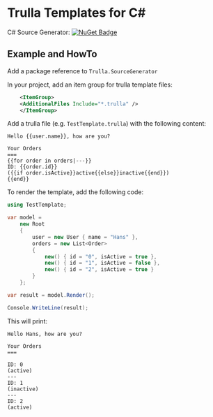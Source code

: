 # Trulla Templates for C#

C# Source Generator: [![NuGet Badge](http://img.shields.io/nuget/v/Trulla.svg?style=flat)](https://www.nuget.org/packages/Trulla)

Example and HowTo
---

Add a package reference to `Trulla.SourceGenerator`

In your project, add an item group for trulla template files:

```xml
    <ItemGroup>
    <AdditionalFiles Include="*.trulla" />
    </ItemGroup>
```

Add a trulla file (e.g. `TestTemplate.trulla`) with the following content:

```
Hello {{user.name}}, how are you?

Your Orders
===
{{for order in orders|---}}
ID: {{order.id}}
({{if order.isActive}}active{{else}}inactive{{end}})
{{end}}
```

To render the template, add the following code:

```csharp
using TestTemplate;

var model =
    new Root
    {
        user = new User { name = "Hans" },
        orders = new List<Order>
        {
            new() { id = "0", isActive = true },
            new() { id = "1", isActive = false },
            new() { id = "2", isActive = true }
        }
    };

var result = model.Render();

Console.WriteLine(result);
```

This will print:

```
Hello Hans, how are you?

Your Orders
===

ID: 0
(active)
---
ID: 1
(inactive)
---
ID: 2
(active)
```
